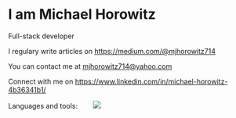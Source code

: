<img src="https://lh3.googleusercontent.com/proxy/DkIn5QffZWwl9tsVzfwQc39ADVMQHltmh1iF1GiChFjsPK9E5MOvnvSyx-dPJ3b1Pjaf76WxxmblRSZ_LF4xibh-jcCmQip_F9TLbccMZCbkGrw=s0-d" alt=""/>  
 
 <h1>I am Michael Horowitz</h1>
 
Full-stack developer 

I regulary write articles on https://medium.com/@mjhorowitz714

You can contact me at mjhorowitz714@yahoo.com

Connect with me on https://www.linkedin.com/in/michael-horowitz-4b36341b1/ 


Languages and tools:
<img src="https://img.icons8.com/color/48/000000/bootstrap.png" alt=""/> <img src="https://img.icons8.com/dusk/64/000000/css3.png" alt=""/> <img src="https://img.icons8.com/metro/26/000000/html-filetype.png" alt=""/> <img src="https://img.icons8.com/ios-filled/50/000000/javascript-logo.png" alt=""/> <img src="https://img.icons8.com/color/48/000000/postgreesql.png" alt=""/> <img src="https://img.icons8.com/plasticine/100/000000/react.png" alt=""/> <img src="https://img.icons8.com/color/48/000000/ruby-programming-language.png" alt=""/>
<img src="https://img.icons8.com/ios/50/000000/python--v1.png"/>

<!--
**mjh714/mjh714** is a ✨ _special_ ✨ repository because its `README.md` (this file) appears on your GitHub profile.

Here are some ideas to get you started:

- 🔭 I’m currently working on ...
- 🌱 I’m currently learning ...
- 👯 I’m looking to collaborate on ...
- 🤔 I’m looking for help with ...
- 💬 Ask me about ...
- 📫 How to reach me: ...
- 😄 Pronouns: ...
- ⚡ Fun fact: ...
-->
